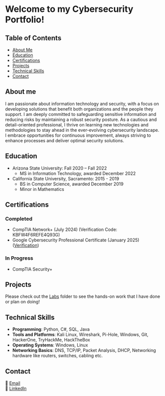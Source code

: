 # Welcome to my Cybersecurity Portfolio!

## Table of Contents
- [About Me](#about-me)
- [Education](#education)
- [Certifications](#certifications)
- [Projects](#projects)
- [Technical Skills](#technical-skills)
- [Contact](#contact)

## About me
I am passionate about information technology and security, with a focus on developing solutions that benefit both organizations and the people they support. I am deeply committed to safeguarding sensitive information and reducing risks by maintaining a robust security posture. As a cautious and detail-oriented professional, I thrive on learning new technologies and methodologies to stay ahead in the ever-evolving cybersecurity landscape. I embrace opportunities for continuous improvement, always striving to enhance processes and deliver optimal security solutions.

## Education
- Arizona State University: Fall 2020 – Fall 2022
  - MS in Information Technology, awarded December 2022
- California State University, Sacramento: 2015 - 2019
  - BS in Computer Science, awarded December 2019
  - Minor in Mathematics 


## Certifications
### Completed
- CompTIA Network+ (July 2024) (Verification Code: KBFW4F6REFE4Q93G)
- Google Cybersecurity Professional Certificate (January 2025) ([Verification](https://www.coursera.org/account/accomplishments/specialization/VRCEPL9FJWNF))

### In Progress
- CompTIA Security+


## Projects
Please check out the [Labs](https://github.com/aaroncheungcompsci/cybersecurityportfolio/tree/main/Labs) folder to see the hands-on work that I have done or plan on doing!

## Technical Skills
- **Programming**: Python, C#, SQL, Java
- **Tools and Platforms**: Kali Linux, Wireshark, Pi-Hole, Windows, Git, HackerOne, TryHackMe, HackTheBox
- **Operating Systems**: Windows, Linux
- **Networking Basics**: DNS, TCP/IP, Packet Analysis, DHCP, Networking hardware like routers, switches, cabling etc.

## Contact
📧 [Email](mailto:aaroncheungcompsci@gmail.com)  
💼 [LinkedIn](https://www.linkedin.com/in/aaron-cheung-62ab68148/)  

